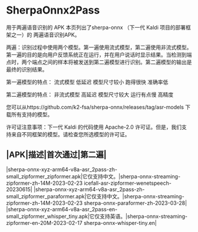 # SherpaOnnx2Pass
用于两遍语音识别的 APK
本页列出了sherpa-onnx （下一代 Kaldi 项目的部署框架之一）的 两遍语音识别APK。

两遍：识别过程中使用两个模型。第一遍使用流式模型，第二遍使用非流式模型。第一遍的目的是向用户反馈系统正在运行，并在用户说话时显示结果。当检测到端点时，两个端点之间的样本将被发送到第二遍模型进行识别。第二遍模型的输出是最终的识别结果。

第一遍模型的特点：
流式模型
低延迟
模型尺寸较小
跑得很快
准确率低

第二遍模型的特点：
非流式模型
高延迟
模型尺寸较大
运行有点慢
高精度

您可以从https://github.com/k2-fsa/sherpa-onnx/releases/tag/asr-models 下载所有支持的模型。

许可证注意事项：下一代 Kaldi 的代码使用 Apache-2.0 许可证。但是，我们支持来自不同框架的模型。请检查您所选模型的许可证。

|APK|描述|首次通过|第二遍|
----
|sherpa-onnx-xyz-arm64-v8a-asr_2pass-zh-small_zipformer_zipformer.apk|它仅支持中文。|sherpa-onnx-streaming-zipformer-zh-14M-2023-02-23	icefall-asr-zipformer-wenetspeech-20230615|
|sherpa-onnx-xyz-arm64-v8a-asr_2pass-zh-small_zipformer_paraformer.apk|它仅支持中文。|sherpa-onnx-streaming-zipformer-zh-14M-2023-02-23	sherpa-onnx-paraformer-zh-2023-03-28|
|sherpa-onnx-xyz-arm64-v8a-asr_2pass-en-small_zipformer_whisper_tiny.apk|它仅支持英语。|sherpa-onnx-streaming-zipformer-en-20M-2023-02-17	sherpa-onnx-whisper-tiny.en|
